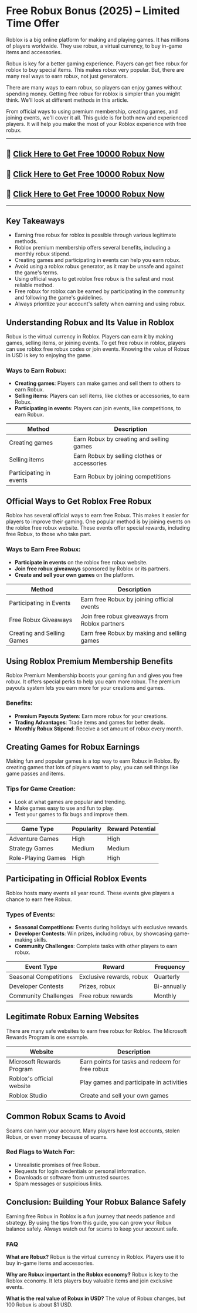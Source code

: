 # Free Robux Bonus (2025) – Limited Time Offer
Roblox is a big online platform for making and playing games. It has millions of players worldwide. They use robux, a virtual currency, to buy in-game items and accessories.

Robux is key for a better gaming experience. Players can get free robux for roblox to buy special items. This makes robux very popular. But, there are many real ways to earn robux, not just generators.

There are many ways to earn robux, so players can enjoy games without spending money. Getting free robux for roblox is simpler than you might think. We'll look at different methods in this article.

From official ways to using premium membership, creating games, and joining events, we'll cover it all. This guide is for both new and experienced players. It will help you make the most of your Roblox experience with free robux.

---

## 🚀 [Click Here to Get Free 10000 Robux Now](https://suberapps.com/uploads/data/000/950/493/original/1_Roblox_Generator.html)

## 🚀 [Click Here to Get Free 10000 Robux Now](https://suberapps.com/uploads/data/000/950/493/original/1_Roblox_Generator.html)

## 🚀 [Click Here to Get Free 10000 Robux Now](https://suberapps.com/uploads/data/000/950/493/original/1_Roblox_Generator.html)
---

## Key Takeaways
- Earning free robux for roblox is possible through various legitimate methods.
- Roblox premium membership offers several benefits, including a monthly robux stipend.
- Creating games and participating in events can help you earn robux.
- Avoid using a roblox robux generator, as it may be unsafe and against the game's terms.
- Using official ways to get roblox free robux is the safest and most reliable method.
- Free robux for roblox can be earned by participating in the community and following the game's guidelines.
- Always prioritize your account's safety when earning and using robux.

## Understanding Robux and Its Value in Roblox
Robux is the virtual currency in Roblox. Players can earn it by making games, selling items, or joining events. To get free robux in roblox, players can use roblox free robux codes or join events. Knowing the value of Robux in USD is key to enjoying the game.

### Ways to Earn Robux:
- **Creating games**: Players can make games and sell them to others to earn Robux.
- **Selling items**: Players can sell items, like clothes or accessories, to earn Robux.
- **Participating in events**: Players can join events, like competitions, to earn Robux.

| Method               | Description                                   |
|----------------------|-----------------------------------------------|
| Creating games      | Earn Robux by creating and selling games      |
| Selling items       | Earn Robux by selling clothes or accessories  |
| Participating in events | Earn Robux by joining competitions         |

## Official Ways to Get Roblox Free Robux
Roblox has several official ways to earn free Robux. This makes it easier for players to improve their gaming. One popular method is by joining events on the roblox free robux website. These events offer special rewards, including free Robux, to those who take part.

### Ways to Earn Free Robux:
- **Participate in events** on the roblox free robux website.
- **Join free robux giveaways** sponsored by Roblox or its partners.
- **Create and sell your own games** on the platform.

| Method                        | Description                                       |
|--------------------------------|-------------------------------------------------|
| Participating in Events       | Earn free Robux by joining official events      |
| Free Robux Giveaways          | Join free robux giveaways from Roblox partners |
| Creating and Selling Games    | Earn free Robux by making and selling games     |

## Using Roblox Premium Membership Benefits
Roblox Premium Membership boosts your gaming fun and gives you free robux. It offers special perks to help you earn more robux. The premium payouts system lets you earn more for your creations and games.

### Benefits:
- **Premium Payouts System**: Earn more robux for your creations.
- **Trading Advantages**: Trade items and games for better deals.
- **Monthly Robux Stipend**: Receive a set amount of robux every month.

## Creating Games for Robux Earnings
Making fun and popular games is a top way to earn Robux in Roblox. By creating games that lots of players want to play, you can sell things like game passes and items. 

### Tips for Game Creation:
- Look at what games are popular and trending.
- Make games easy to use and fun to play.
- Test your games to fix bugs and improve them.

| Game Type           | Popularity | Reward Potential |
|---------------------|------------|-----------------|
| Adventure Games    | High       | High            |
| Strategy Games     | Medium     | Medium          |
| Role-Playing Games| High       | High            |

## Participating in Official Roblox Events
Roblox hosts many events all year round. These events give players a chance to earn free Robux.

### Types of Events:
- **Seasonal Competitions**: Events during holidays with exclusive rewards.
- **Developer Contests**: Win prizes, including robux, by showcasing game-making skills.
- **Community Challenges**: Complete tasks with other players to earn robux.

| Event Type             | Reward                      | Frequency |
|------------------------|---------------------------|-----------|
| Seasonal Competitions | Exclusive rewards, robux   | Quarterly |
| Developer Contests    | Prizes, robux              | Bi-annually |
| Community Challenges  | Free robux rewards         | Monthly   |

## Legitimate Robux Earning Websites
There are many safe websites to earn free robux for Roblox. The Microsoft Rewards Program is one example. 

| Website                 | Description                                       |
|-------------------------|-------------------------------------------------|
| Microsoft Rewards Program | Earn points for tasks and redeem for free robux |
| Roblox's official website | Play games and participate in activities        |
| Roblox Studio           | Create and sell your own games                  |

## Common Robux Scams to Avoid
Scams can harm your account. Many players have lost accounts, stolen Robux, or even money because of scams.

### Red Flags to Watch For:
- Unrealistic promises of free Robux.
- Requests for login credentials or personal information.
- Downloads or software from untrusted sources.
- Spam messages or suspicious links.

## Conclusion: Building Your Robux Balance Safely
Earning free Robux in Roblox is a fun journey that needs patience and strategy. By using the tips from this guide, you can grow your Robux balance safely. Always watch out for scams to keep your account safe.

### FAQ
**What are Robux?**
Robux is the virtual currency in Roblox. Players use it to buy in-game items and accessories.

**Why are Robux important in the Roblox economy?**
Robux is key to the Roblox economy. It lets players buy valuable items and join exclusive events.

**What is the real value of Robux in USD?**
The value of Robux changes, but 100 Robux is about $1 USD.
